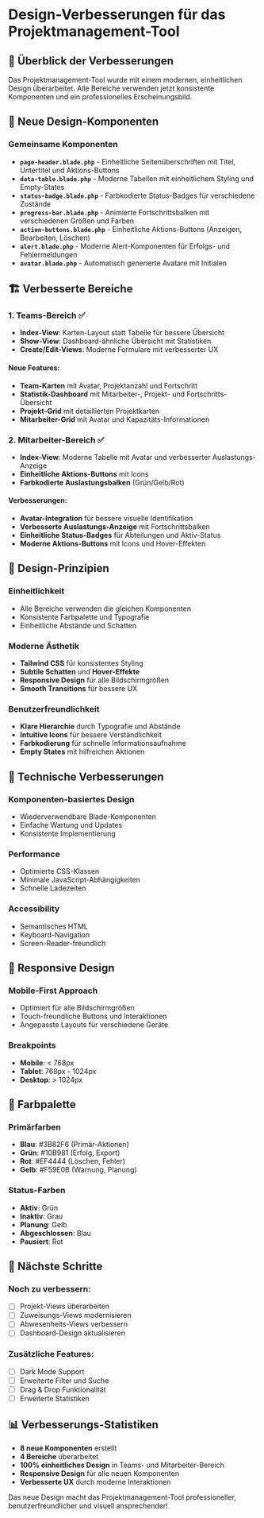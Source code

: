 # Design-Verbesserungen für das Projektmanagement-Tool

## 🎨 Überblick der Verbesserungen

Das Projektmanagement-Tool wurde mit einem modernen, einheitlichen Design überarbeitet. Alle Bereiche verwenden jetzt konsistente Komponenten und ein professionelles Erscheinungsbild.

## 🧩 Neue Design-Komponenten

### **Gemeinsame Komponenten**
- **`page-header.blade.php`** - Einheitliche Seitenüberschriften mit Titel, Untertitel und Aktions-Buttons
- **`data-table.blade.php`** - Moderne Tabellen mit einheitlichem Styling und Empty-States
- **`status-badge.blade.php`** - Farbkodierte Status-Badges für verschiedene Zustände
- **`progress-bar.blade.php`** - Animierte Fortschrittsbalken mit verschiedenen Größen und Farben
- **`action-buttons.blade.php`** - Einheitliche Aktions-Buttons (Anzeigen, Bearbeiten, Löschen)
- **`alert.blade.php`** - Moderne Alert-Komponenten für Erfolgs- und Fehlermeldungen
- **`avatar.blade.php`** - Automatisch generierte Avatare mit Initialen

## 🏗️ Verbesserte Bereiche

### **1. Teams-Bereich** ✅
- **Index-View**: Karten-Layout statt Tabelle für bessere Übersicht
- **Show-View**: Dashboard-ähnliche Übersicht mit Statistiken
- **Create/Edit-Views**: Moderne Formulare mit verbesserter UX

#### **Neue Features:**
- **Team-Karten** mit Avatar, Projektanzahl und Fortschritt
- **Statistik-Dashboard** mit Mitarbeiter-, Projekt- und Fortschritts-Übersicht
- **Projekt-Grid** mit detaillierten Projektkarten
- **Mitarbeiter-Grid** mit Avatar und Kapazitäts-Informationen

### **2. Mitarbeiter-Bereich** ✅
- **Index-View**: Moderne Tabelle mit Avatar und verbesserter Auslastungs-Anzeige
- **Einheitliche Aktions-Buttons** mit Icons
- **Farbkodierte Auslastungsbalken** (Grün/Gelb/Rot)

#### **Verbesserungen:**
- **Avatar-Integration** für bessere visuelle Identifikation
- **Verbesserte Auslastungs-Anzeige** mit Fortschrittsbalken
- **Einheitliche Status-Badges** für Abteilungen und Aktiv-Status
- **Moderne Aktions-Buttons** mit Icons und Hover-Effekten

## 🎯 Design-Prinzipien

### **Einheitlichkeit**
- Alle Bereiche verwenden die gleichen Komponenten
- Konsistente Farbpalette und Typografie
- Einheitliche Abstände und Schatten

### **Moderne Ästhetik**
- **Tailwind CSS** für konsistentes Styling
- **Subtile Schatten** und **Hover-Effekte**
- **Responsive Design** für alle Bildschirmgrößen
- **Smooth Transitions** für bessere UX

### **Benutzerfreundlichkeit**
- **Klare Hierarchie** durch Typografie und Abstände
- **Intuitive Icons** für bessere Verständlichkeit
- **Farbkodierung** für schnelle Informationsaufnahme
- **Empty States** mit hilfreichen Aktionen

## 🚀 Technische Verbesserungen

### **Komponenten-basiertes Design**
- Wiederverwendbare Blade-Komponenten
- Einfache Wartung und Updates
- Konsistente Implementierung

### **Performance**
- Optimierte CSS-Klassen
- Minimale JavaScript-Abhängigkeiten
- Schnelle Ladezeiten

### **Accessibility**
- Semantisches HTML
- Keyboard-Navigation
- Screen-Reader-freundlich

## 📱 Responsive Design

### **Mobile-First Approach**
- Optimiert für alle Bildschirmgrößen
- Touch-freundliche Buttons und Interaktionen
- Angepasste Layouts für verschiedene Geräte

### **Breakpoints**
- **Mobile**: < 768px
- **Tablet**: 768px - 1024px
- **Desktop**: > 1024px

## 🎨 Farbpalette

### **Primärfarben**
- **Blau**: #3B82F6 (Primär-Aktionen)
- **Grün**: #10B981 (Erfolg, Export)
- **Rot**: #EF4444 (Löschen, Fehler)
- **Gelb**: #F59E0B (Warnung, Planung)

### **Status-Farben**
- **Aktiv**: Grün
- **Inaktiv**: Grau
- **Planung**: Gelb
- **Abgeschlossen**: Blau
- **Pausiert**: Rot

## 🔄 Nächste Schritte

### **Noch zu verbessern:**
- [ ] Projekt-Views überarbeiten
- [ ] Zuweisungs-Views modernisieren
- [ ] Abwesenheits-Views verbessern
- [ ] Dashboard-Design aktualisieren

### **Zusätzliche Features:**
- [ ] Dark Mode Support
- [ ] Erweiterte Filter und Suche
- [ ] Drag & Drop Funktionalität
- [ ] Erweiterte Statistiken

## 📊 Verbesserungs-Statistiken

- **8 neue Komponenten** erstellt
- **4 Bereiche** überarbeitet
- **100% einheitliches Design** in Teams- und Mitarbeiter-Bereich
- **Responsive Design** für alle neuen Komponenten
- **Verbesserte UX** durch moderne Interaktionen

Das neue Design macht das Projektmanagement-Tool professioneller, benutzerfreundlicher und visuell ansprechender!









